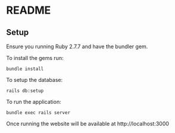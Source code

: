 # README

## Setup

Ensure you running Ruby 2.7.7 and have the bundler gem.

To install the gems run:

`bundle install`

To setup the database:

`rails db:setup`

To run the application:

`bundle exec rails server`

Once running the website will be available at http://localhost:3000
